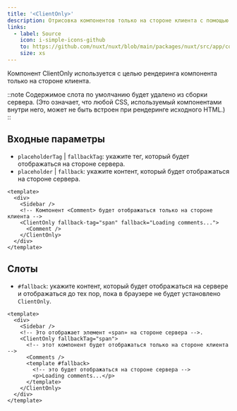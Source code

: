 ```yaml
---
title: '<ClientOnly>'
description: Отрисовка компонентов только на стороне клиента с помощью компонента ClientOnly.
links:
  - label: Source
    icon: i-simple-icons-github
    to: https://github.com/nuxt/nuxt/blob/main/packages/nuxt/src/app/components/client-only.ts
    size: xs
---
```


Компонент ClientOnly используется с целью рендеринга компонента только на стороне клиента.

::note
Содержимое слота по умолчанию будет удалено из сборки сервера. (Это означает, что любой CSS, используемый компонентами внутри него, может не быть встроен при рендеринге исходного HTML.)
::

## Входные параметры

- `placeholderTag` | `fallbackTag`: укажите тег, который будет отображаться на стороне сервера.
- `placeholder` | `fallback`: укажите контент, который будет отображаться на стороне сервера.

```vue
<template>
  <div>
    <Sidebar />
    <!-- Компонент <Comment> будет отображаться только на стороне клиента -->
    <ClientOnly fallback-tag="span" fallback="Loading comments...">
      <Comment />
    </ClientOnly>
  </div>
</template>
```

## Слоты

- `#fallback`: укажите контент, который будет отображаться на сервере и отображаться до тех пор, пока в браузере не будет установлено `ClientOnly`.

```vue [pages/example.vue]
<template>
  <div>
    <Sidebar />
    <!-- Это отображает элемент «span» на стороне сервера -->.
    <ClientOnly fallbackTag="span">
      <!-- этот компонент будет отображаться только на стороне клиента -->
      <Comments />
      <template #fallback>
        <!-- это будет отображаться на стороне сервера -->
        <p>Loading comments...</p>
      </template>
    </ClientOnly>
  </div>
</template>
```
